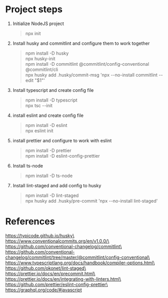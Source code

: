 # Project steps

1. Initialize NodeJS project

    > npx init

2. Install husky and commitlint and configure them to work together

    > npm install -D husky\
    > npx husky-init\
    > npm install -D commitlint @commitlint/config-conventional @commitlint/cli\
    > npx husky add .husky/commit-msg 'npx --no-install commitlint --edit "$1"'

3. Install typescript and create config file

    > npm install -D typescript\
    > npx tsc --init

4. install eslint and create config file

    > npm install -D eslint\
    > npx eslint init

5. install prettier and configure to work with eslint

    > npm install -D prettier\
    > npm install -D eslint-config-prettier

6. Install ts-node

    > npm install -D ts-node

7. Install lint-staged and add config to husky
    > npm install -D lint-staged\
    > npx husky add .husky/pre-commit 'npx --no-install lint-staged'

# References

https://typicode.github.io/husky\
https://www.conventionalcommits.org/en/v1.0.0/\
https://github.com/conventional-changelog/commitlint\
https://github.com/conventional-changelog/commitlint/tree/master/@commitlint/config-conventional\
https://www.typescriptlang.org/docs/handbook/compiler-options.html\
https://github.com/okonet/lint-staged\
https://prettier.io/docs/en/precommit.html\
https://prettier.io/docs/en/integrating-with-linters.html\
https://github.com/prettier/eslint-config-prettier\
https://graphql.org/code/#javascript
